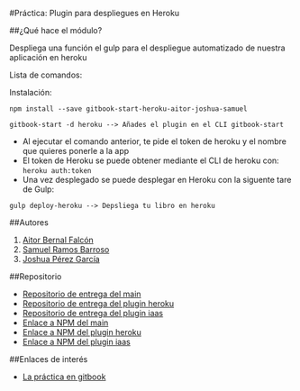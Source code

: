 #Práctica: Plugin para despliegues en Heroku

##¿Qué hace el módulo?

Despliega una función el gulp para el despliegue automatizado de nuestra aplicación en heroku

Lista de comandos:

Instalación:

```shell
npm install --save gitbook-start-heroku-aitor-joshua-samuel
```


```shell
gitbook-start -d heroku --> Añades el plugin en el CLI gitbook-start
```

* Al ejecutar el comando anterior, te pide el token de heroku y el nombre que quieres ponerle a la app
* El token de Heroku se puede obtener mediante el CLI de heroku con: ```heroku auth:token```
* Una vez desplegado se puede desplegar en Heroku con la siguente tare de Gulp:

```shell
gulp deploy-heroku --> Depsliega tu libro en heroku
```

##Autores

1. [Aitor Bernal Falcón](http://chinegua.github.io/)
2. [Samuel Ramos Barroso](http://losnen.github.io/)
3. [Joshua Pérez García](http://joshuape.github.io/)


##Repositorio

* [Repositorio de entrega del main](https://github.com/ULL-ESIT-SYTW-1617/practica-plugins-heroku-aitor-joshua-samuel)
* [Repositorio de entrega del plugin heroku](https://github.com/ULL-ESIT-SYTW-1617/gitbook-start-heroku-aitor-joshua-samuel)
* [Repositorio de entrega del plugin iaas](https://github.com/ULL-ESIT-SYTW-1617/gitbook-start-iaas-ull-es-aitor-joshua-samuel)
* [Enlace a NPM del main](https://www.npmjs.com/package/gitbook-start-aitor-joshua-samuel)
* [Enlace a NPM del plugin heroku](https://www.npmjs.com/package/gitbook-start-heroku-aitor-joshua-samuel)
* [Enlace a NPM del plugin iaas](https://www.npmjs.com/package/gitbook-start-iaas-ull-es-aitor-joshua-samuel)


##Enlaces de interés
* [La práctica en gitbook](https://casianorodriguezleon.gitbooks.io/ull-esit-1617/content/practicas/practicaplugin.html)
